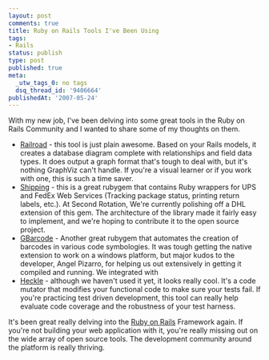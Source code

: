 ```yaml
---
layout: post
comments: true
title: Ruby on Rails Tools I've Been Using
tags:
- Rails
status: publish
type: post
published: true
meta:
  _utw_tags_0: no tags
  dsq_thread_id: '9406664'
publishedAt: '2007-05-24'
---
```


With my new job, I've been delving into some great tools in the Ruby on Rails Community and I wanted to share some of my thoughts on them.
<ul>
	<li><a href="http://railroad.rubyforge.org/">Railroad</a> - this tool is just plain awesome. Based on your Rails models, it creates a database diagram complete with relationships and field data types. It does output a graph format that's tough to deal with, but it's nothing GraphViz can't handle. If you're a visual learner or if you work with one, this is such a time saver.</li>
	<li><a href="https://rubyforge.org/projects/shipping/">Shipping</a> - this is a great rubygem that contains Ruby wrappers for UPS and FedEx Web Services (Tracking package status, printing return labels, etc.). At Second Rotation, We're currently polishing off a DHL extension of this gem. The architecture of the library made it fairly easy to implement, and we're hoping to contribute it to the open source project.</li>
	<li><a href="http://gbarcode.rubyforge.org/">GBarcode</a> - Another great rubygem that automates the creation of barcodes in various code symbologies. It was tough getting the native extension to work on a windows platform, but major kudos to the developer, Angel Pizarro, for helping us out extensively in getting it compiled and running. We integrated with</li>
	<li><a href="http://rubyforge.org/projects/seattlerb/">Heckle</a> - although we haven't used it yet, it looks really cool. It's a code mutator that modifies your functional code to make sure your tests fail. If you're practicing test driven development, this tool can really help evaluate code coverage and the robustness of your test harness.</li>
</ul>
It's been great really delving into the <a href="http://www.enlightsolutions.com">Ruby on Rails</a> Framework again. If you're not building your web application with it, you're really missing out on the wide array of open source tools. The development community around the platform is really thriving.
